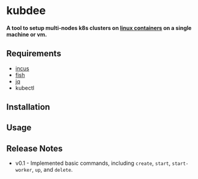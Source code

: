 # kubdee
#### A tool to setup multi-nodes k8s clusters on [linux containers](https://linuxcontainers.org/) on a single machine or vm.

## Requirements
* [incus](https://github.com/lxc/incus)
* [fish](https://github.com/fish-shell/fish-shell)
* [jq](https://stedolan.github.io/jq/)
* kubectl

## Installation


## Usage


## Release Notes
* v0.1 - Implemented basic commands, including `create`, `start`, `start-worker`, `up`, and `delete`.